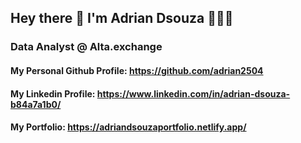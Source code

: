## Hey there 👋 I'm Adrian Dsouza 👨🏻‍💻
### Data Analyst @ Alta.exchange

#### My Personal Github Profile: https://github.com/adrian2504
#### My Linkedin Profile: https://www.linkedin.com/in/adrian-dsouza-b84a7a1b0/
#### My Portfolio: https://adriandsouzaportfolio.netlify.app/
